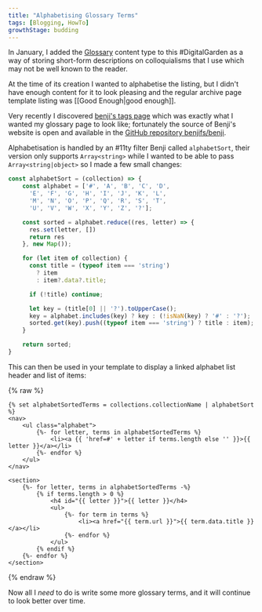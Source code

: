 ```yaml
---
title: "Alphabetising Glossary Terms"
tags: [Blogging, HowTo]
growthStage: budding
---
```


In January, I added the [Glossary](/glossary/) content type to this #DigitalGarden as a way of storing short-form descriptions on colloquialisms that I use which may not be well known to the reader.

At the time of its creation I wanted to alphabetise the listing, but I didn't have enough content for it to look pleasing and the regular archive page template listing was [[Good Enough|good enough]].

Very recently I discovered [benji's tags page](https://www.benji.dog/tags/) which was exactly what I wanted my glossary page to look like; fortunately the source of Benji's website is open and available in the [GitHub repository benjifs/benji](https://github.com/benjifs/benji).

Alphabetisation is handled by an #11ty filter Benji called `alphabetSort`, their version only supports `Array<string>` while I wanted to be able to pass `Array<string|object>` so I made a few small changes:

```js
const alphabetSort = (collection) => {
    const alphabet = ['#', 'A', 'B', 'C', 'D',
      'E', 'F', 'G', 'H', 'I', 'J', 'K', 'L',
      'M', 'N', 'O', 'P', 'Q', 'R', 'S', 'T',
      'U', 'V', 'W', 'X', 'Y', 'Z', '?'];

    const sorted = alphabet.reduce((res, letter) => {
      res.set(letter, [])
      return res
    }, new Map());

    for (let item of collection) {
      const title = (typeof item === 'string')
        ? item
        : item?.data?.title;

      if (!title) continue;

      let key = (title[0] || '?').toUpperCase();
      key = alphabet.includes(key) ? key : (!isNaN(key) ? '#' : '?');
      sorted.get(key).push((typeof item === 'string') ? title : item);
    }

    return sorted;
}
```

This can then be used in your template to display a linked alphabet list header and list of items:

{% raw %}
```nunjucks
{% set alphabetSortedTerms = collections.collectionName | alphabetSort %}
<nav>
    <ul class="alphabet">
        {%- for letter, terms in alphabetSortedTerms %}
            <li><a {{ 'href=#' + letter if terms.length else '' }}>{{ letter }}</a></li>
        {%- endfor %}
    </ul>
</nav>

<section>
    {%- for letter, terms in alphabetSortedTerms -%}
        {% if terms.length > 0 %}
            <h4 id="{{ letter }}">{{ letter }}</h4>
            <ul>
                {%- for term in terms %}
                    <li><a href="{{ term.url }}">{{ term.data.title }}</a></li>
                {%- endfor %}
            </ul>
        {% endif %}
    {%- endfor %}
</section>
```
{% endraw %}

Now all I *need* to do is write some more glossary terms, and it will continue to look better over time.